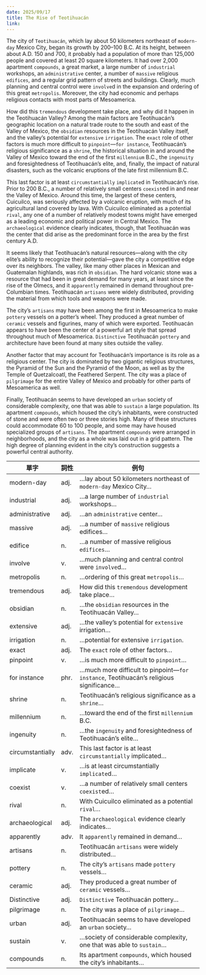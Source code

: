 ```yaml
---
date: 2025/09/17
title: The Rise of Teotihuacán
link: 
---
```


The city of `Teotihuacán`, which lay about 50 kilometers northeast of `modern-day` Mexico City, began its growth by 200–100 B.C. At its height, between about A.D. 150 and 700, it probably had a population of more than 125,000 people and covered at least 20 square kilometers. It had over 2,000 apartment `compounds`, a great market, a large number of `industrial` workshops, an `administrative` center, a number of `massive` religious `edifices`, and a regular grid pattern of streets and buildings. Clearly, much planning and central control were `involve`d in the expansion and ordering of this great `metropolis`. Moreover, the city had economic and perhaps religious contacts with most parts of Mesoamerica.  

How did this `tremendous` development take place, and why did it happen in the Teotihuacán Valley? Among the main factors are Teotihuacán’s geographic location on a natural trade route to the south and east of the Valley of Mexico, the `obsidian` resources in the Teotihuacán Valley itself, and the valley’s potential for `extensive` `irrigation`. The `exact` role of other factors is much more difficult to `pinpoint`—`for instance`, Teotihuacán’s religious significance as a `shrine`, the historical situation in and around the Valley of Mexico toward the end of the first `millennium` B.C., the `ingenuity` and foresightedness of Teotihuacán’s elite, and, finally, the impact of natural disasters, such as the volcanic eruptions of the late first millennium B.C.  

This last factor is at least `circumstantially` `implicate`d in Teotihuacán’s rise. Prior to 200 B.C., a number of relatively small centers `coexist`ed in and near the Valley of Mexico. Around this time, the largest of these centers, Cuicuilco, was seriously affected by a volcanic eruption, with much of its agricultural land covered by lava. With Cuicuilco eliminated as a potential `rival`, any one of a number of relatively modest towns might have emerged as a leading economic and political power in Central Mexico. The `archaeological` evidence clearly indicates, though, that Teotihuacán was the center that did arise as the predominant force in the area by the first century A.D.  

It seems likely that Teotihuacán’s natural resources—along with the city elite’s ability to recognize their potential—gave the city a competitive edge over its neighbors. The valley, like many other places in Mexican and Guatemalan highlands, was rich in `obsidian`. The hard volcanic stone was a resource that had been in great demand for many years, at least since the rise of the Olmecs, and it `apparently` remained in demand throughout pre-Columbian times. Teotihuacán `artisans` were widely distributed, providing the material from which tools and weapons were made.  

The city’s `artisans` may have been among the first in Mesoamerica to make `pottery` vessels on a potter’s wheel. They produced a great number of `ceramic` vessels and figurines, many of which were exported. Teotihuacán appears to have been the center of a powerful art style that spread throughout much of Mesoamerica. `Distinctive` Teotihuacán `pottery` and architecture have been found at many sites outside the valley.  

Another factor that may account for Teotihuacán’s importance is its role as a religious center. The city is dominated by two gigantic religious structures, the Pyramid of the Sun and the Pyramid of the Moon, as well as by the Temple of Quetzalcoatl, the Feathered Serpent. The city was a place of `pilgrimage` for the entire Valley of Mexico and probably for other parts of Mesoamerica as well.  

Finally, Teotihuacán seems to have developed an `urban` society of considerable complexity, one that was able to `sustain` a large population. Its apartment `compounds`, which housed the city’s inhabitants, were constructed of stone and were often two or three stories high. Many of these structures could accommodate 60 to 100 people, and some may have housed specialized groups of `artisans`. The apartment `compounds` were arranged in neighborhoods, and the city as a whole was laid out in a grid pattern. The high degree of planning evident in the city’s construction suggests a powerful central authority.  



| 單字           | 詞性 | 例句 |
| -------------- | ---- | ---- |
| modern-day     | adj. | …lay about 50 kilometers northeast of `modern-day` Mexico City… |
| industrial     | adj. | …a large number of `industrial` workshops… |
| administrative | adj. | …an `administrative` center… |
| massive        | adj. | …a number of `massive` religious edifices… |
| edifice        | n.   | …a number of massive religious `edifices`… |
| involve        | v.   | …much planning and central control were `involve`d… |
| metropolis     | n.   | …ordering of this great `metropolis`… |
| tremendous     | adj. | How did this `tremendous` development take place… |
| obsidian       | n.   | …the `obsidian` resources in the Teotihuacán Valley… |
| extensive      | adj. | …the valley’s potential for `extensive` irrigation… |
| irrigation     | n.   | …potential for extensive `irrigation`. |
| exact          | adj. | The `exact` role of other factors… |
| pinpoint       | v.   | …is much more difficult to `pinpoint`… |
| for instance   | phr. | …much more difficult to pinpoint—`for instance`, Teotihuacán’s religious significance… |
| shrine         | n.   | Teotihuacán’s religious significance as a `shrine`… |
| millennium     | n.   | …toward the end of the first `millennium` B.C. |
| ingenuity      | n.   | …the `ingenuity` and foresightedness of Teotihuacán’s elite… |
| circumstantially | adv.| This last factor is at least `circumstantially` implicated… |
| implicate      | v.   | …is at least circumstantially `implicate`d… |
| coexist        | v.   | …a number of relatively small centers `coexist`ed… |
| rival          | n.   | With Cuicuilco eliminated as a potential `rival`… |
| archaeological | adj. | The `archaeological` evidence clearly indicates… |
| apparently     | adv. | It `apparently` remained in demand… |
| artisans       | n.   | Teotihuacán `artisans` were widely distributed… |
| pottery        | n.   | The city’s `artisans` made `pottery` vessels… |
| ceramic        | adj. | They produced a great number of `ceramic` vessels… |
| Distinctive    | adj. | `Distinctive` Teotihuacán pottery… |
| pilgrimage     | n.   | The city was a place of `pilgrimage`… |
| urban          | adj. | Teotihuacán seems to have developed an `urban` society… |
| sustain        | v.   | …society of considerable complexity, one that was able to `sustain`… |
| compounds      | n.   | Its apartment `compounds`, which housed the city’s inhabitants… |
